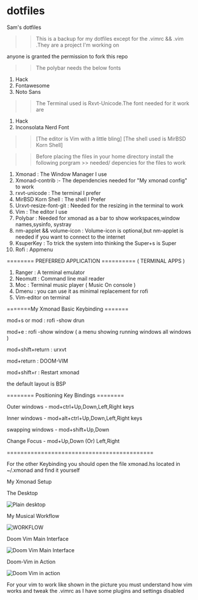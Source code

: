# dotfiles
Sam's dotfiles
>> This is a backup for my dotfiles 
>> except for the .vimrc && .vim .They are a project I'm working on

anyone is granted the permission to fork this repo

>> The polybar needs the below fonts

1) Hack
2) Fontawesome
3) Noto Sans

>> The Terminal used is Rxvt-Unicode.The font needed for it work are

1) Hack
2) Inconsolata Nerd Font

 >> [The editor is Vim with a little bling]
 >> [The shell used is MirBSD Korn Shell]

>> Before placing the files in your home directory install the following porgram >> needed/ depencies for the files to work

1) Xmonad :
        The Window Manager I use   
2) Xmonad-contrib :-
        The dependencies needed for "My xmonad config" to work
3) rxvt-unicode :
        The terminal I prefer
4) MirBSD Korn Shell :
        The shell I Prefer
5) Urxvt-resize-font-git :
        Needed for the resizing in the terminal to work
6) Vim :
        The editor I use
7) Polybar :
        Needed for xmonad as a bar to show workspaces,window names,sysinfo, systray
8) nm-applet && volume-icon  :
        Volume-icon is optional,but nm-applet is needed if you want to connect to the internet
9) KsuperKey :
        To trick the system into thinking the Super+s is Super
10) Rofi :
        Appmenu
        
======== PREFERRED APPLICATION ==========
         ( TERMINAL APPS )
 
1) Ranger :
        A terminal emulator
2) Neomutt :
        Command line mail reader
3) Moc :
        Terminal music player ( Music On console )
4) Dmenu :
        you can use it as minimal replacement for rofi
5) Vim-editor on terminal
        
=======My Xmonad Basic Keybinding =======

mod+s or mod :
    rofi -show drun

mod+e :
    rofi -show window ( a menu showing running windows all windows )

mod+shift+return :
    urxvt

mod+return :
    DOOM-VIM

mod+shift+r :
    Restart xmonad
    
the default layout is BSP
 
======== Positioning Key Bindings ======== 
    
Outer windows - mod+ctrl+Up,Down,Left,Right keys
    
Inner windows - mod+alt+ctrl+Up,Down,Left,Right keys
    
swapping windows - mod+shift+Up,Down
    
Change Focus - mod+Up,Down (Or) Left,Right
    
===========================================

For the other Keybinding you should open the file xmonad.hs located in ~/.xmonad and find it yourself


My Xmonad Setup

The Desktop

   ![Plain desktop](https://user-images.githubusercontent.com/68412503/87772496-73d42800-c83f-11ea-8294-80d41a2dd8c4.jpg)

My Musical Workflow
    
   ![WORKFLOW](https://user-images.githubusercontent.com/68412503/87772662-ac740180-c83f-11ea-8634-4967c518a1a2.jpg)

Doom Vim Main Interface

   ![Doom Vim Main Interface](https://user-images.githubusercontent.com/68412503/87772808-d9281900-c83f-11ea-865c-54c1e96fda7f.jpg)
   
Doom-Vim in Action

   ![Doom Vim in action](https://user-images.githubusercontent.com/68412503/87772911-fd83f580-c83f-11ea-9b1c-4a200645fce0.jpg)





For your vim to work like shown in the picture
you must understand how vim works and tweak the .vimrc as I have some plugins and settings disabled
